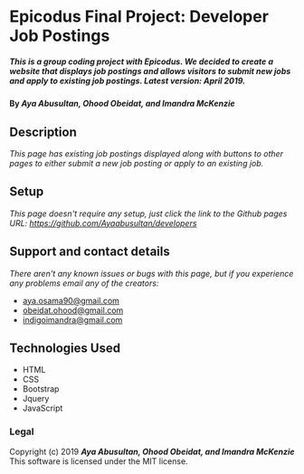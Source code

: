 # Epicodus Final Project: Developer Job Postings

##### _This is a group coding project with Epicodus. We decided to create a website that displays job postings and allows visitors to submit new jobs and apply to existing job postings. Latest version: April 2019._

#### By _**Aya Abusultan, Ohood Obeidat, and Imandra McKenzie**_

## Description

_This page has existing job postings displayed along with buttons to other pages to either submit a new job posting or apply to an existing job._

## Setup

_This page doesn't require any setup, just click the link to the Github pages URL:
https://github.com/Ayaabusultan/developers_

## Support and contact details

_There aren't any known issues or bugs with this page, but if you experience any problems email any of the creators:_
* aya.osama90@gmail.com
* obeidat.ohood@gmail.com
* indigoimandra@gmail.com

## Technologies Used

* HTML
* CSS
* Bootstrap
* Jquery
* JavaScript

### Legal

Copyright (c) 2019 **_Aya Abusultan, Ohood Obeidat, and Imandra McKenzie_**
<br>
This software is licensed under the MIT license.
